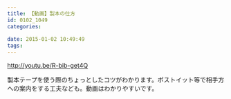 ```yaml
---
title: 【動画】製本の仕方
id: 0102_1049
categories:
   
date: 2015-01-02 10:49:49
tags:
---
```


http://youtu.be/R-bib-get4Q

製本テープを使う際のちょっとしたコツがわかります。ポストイット等で相手方への案内をする工夫なども。動画はわかりやすいです。